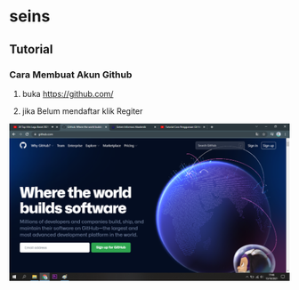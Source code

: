 # seins
## Tutorial

### Cara Membuat Akun Github
1. buka https://github.com/ <p>
2. jika Belum mendaftar klik Regiter <p>

![Gambar 1](ssan/1.png)